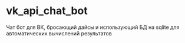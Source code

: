 # vk_api_chat_bot
Чат бот для ВК, бросающий дайсы и использующий БД на sqlite для автоматических вычислений результатов
